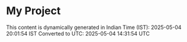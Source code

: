 # My Project

This content is dynamically generated in Indian Time (IST): 2025-05-04 20:01:54 IST
Converted to UTC: 2025-05-04 14:31:54 UTC
